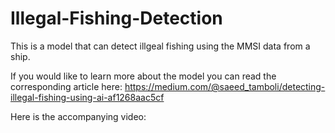 # Illegal-Fishing-Detection

This is a model that can detect illgeal fishing using the MMSI data from a ship. 

If you would like to learn more about the model you can read the corresponding article here:
https://medium.com/@saeed_tamboli/detecting-illegal-fishing-using-ai-af1268aac5cf

Here is the accompanying video:
